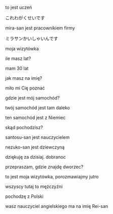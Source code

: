to jest uczeń

これわがくせいです


mira-san jest pracownikiem firmy

ミラサンかいしゃいんです


 moja wizytówka




ile masz lat?


mam 30 lat


jak masz na imię?


miło mi Cię poznać


gdzie jest mój samochód?


twój samochód jest tam daleko


ten samochód jest z Niemiec


skąd pochodzisz?


santosu-san jest nauczycielem


nezuko-san jest dziewczyną


dziękuję za dzisiaj. dobranoc


przepraszam, gdzie znajdę dworzec?


to jest moja wizytówka, porozmawiajmy jutro


wszyscy tutaj to mężczyźni


pochodzę z Polski


wasz nauczyciel angielskiego ma na imię Rei-san 